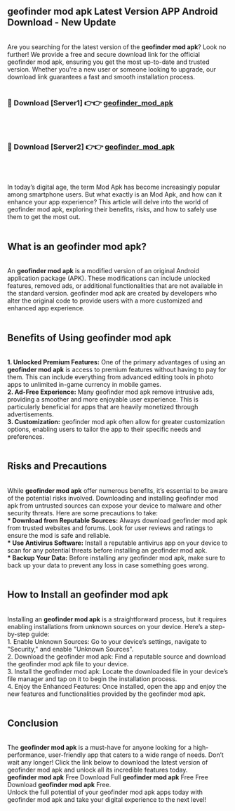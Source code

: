 ## geofinder mod apk Latest Version APP Android Download - New Update
<br>
Are you searching for the latest version of the <strong>geofinder mod apk</strong>? Look no further! We provide a free and secure download link for the official geofinder mod apk, ensuring you get the most up-to-date and trusted version. Whether you're a new user or someone looking to upgrade, our download link guarantees a fast and smooth installation process.
<br>
<br>
<h3>🔴 Download [Server1] 👉👉 <a href="https://modyolo.store/geofinder+mod+apk">geofinder_mod_apk</a></h3><br>
<br>
<h3>🔴 Download [Server2] 👉👉 <a href="https://modyolo.store/geofinder+mod+apk">geofinder_mod_apk</a></h3><br>
<br>
<br>
In today’s digital age, the term Mod Apk has become increasingly popular among smartphone users. But what exactly is an Mod Apk, and how can it enhance your app experience? This article will delve into the world of geofinder mod apk, exploring their benefits, risks, and how to safely use them to get the most out.
<br>
<br>
<h2>What is an geofinder mod apk?</h2>
<br>
An <strong>geofinder mod apk</strong> is a modified version of an original Android application package (APK). These modifications can include unlocked features, removed ads, or additional functionalities that are not available in the standard version. geofinder mod apk are created by developers who alter the original code to provide users with a more customized and enhanced app experience.
<br>
<br>
<h2>Benefits of Using geofinder mod apk</h2>
<br>
<strong> 1. Unlocked Premium Features:</strong> One of the primary advantages of using an <strong>geofinder mod apk</strong> is access to premium features without having to pay for them. This can include everything from advanced editing tools in photo apps to unlimited in-game currency in mobile games.
<br>
<strong> 2. Ad-Free Experience:</strong> Many geofinder mod apk remove intrusive ads, providing a smoother and more enjoyable user experience. This is particularly beneficial for apps that are heavily monetized through advertisements.
<br>
<strong> 3. Customization:</strong> geofinder mod apk often allow for greater customization options, enabling users to tailor the app to their specific needs and preferences.
<br>
<br>
<h2>Risks and Precautions</h2>
<br>
While <strong>geofinder mod apk</strong> offer numerous benefits, it’s essential to be aware of the potential risks involved. Downloading and installing geofinder mod apk from untrusted sources can expose your device to malware and other security threats. Here are some precautions to take:
<br>
<strong> * Download from Reputable Sources:</strong> Always download geofinder mod apk from trusted websites and forums. Look for user reviews and ratings to ensure the mod is safe and reliable.
<br>
<strong> * Use Antivirus Software:</strong> Install a reputable antivirus app on your device to scan for any potential threats before installing an geofinder mod apk.
<br>
<strong> * Backup Your Data:</strong> Before installing any geofinder mod apk, make sure to back up your data to prevent any loss in case something goes wrong.
<br>
<br>
<h2>How to Install an geofinder mod apk</h2>
<br>
Installing an <strong>geofinder mod apk</strong> is a straightforward process, but it requires enabling installations from unknown sources on your device. Here’s a step-by-step guide:
<br>
 1. Enable Unknown Sources: Go to your device’s settings, navigate to "Security," and enable "Unknown Sources".
<br>
 2. Download the geofinder mod apk: Find a reputable source and download the geofinder mod apk file to your device.
<br>
 3. Install the geofinder mod apk: Locate the downloaded file in your device’s file manager and tap on it to begin the installation process.
<br>
 4. Enjoy the Enhanced Features: Once installed, open the app and enjoy the new features and functionalities provided by the geofinder mod apk.
<br>
<br>
<h2><strong>Conclusion</strong></h2>
<br>
The <strong>geofinder mod apk</strong> is a must-have for anyone looking for a high-performance, user-friendly app that caters to a wide range of needs. Don’t wait any longer! Click the link below to download the latest version of geofinder mod apk and unlock all its incredible features today.
<br>
<strong>geofinder mod apk</strong> Free Download Full <strong>geofinder mod apk</strong> Free Free Download <strong>geofinder mod apk</strong> Free.
<br>
Unlock the full potential of your geofinder mod apk apps today with geofinder mod apk and take your digital experience to the next level!